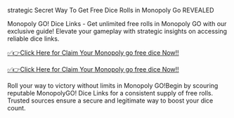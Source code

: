 strategic Secret Way To Get Free Dice Rolls in Monopoly Go REVEALED

Monopoly GO! Dice Links - Get unlimited free rolls in Monopoly GO with our exclusive guide! Elevate your gameplay with strategic insights on accessing reliable dice links.


[✅👉Click Here for Claim Your Monopoly go free dice Now!!](https://appbitly.com/Monopoly-Go-Dice)


[✅👉Click Here for Claim Your Monopoly go free dice Now!!](https://appbitly.com/Monopoly-Go-Dice)


Roll your way to victory without limits in Monopoly GO!Begin by scouring reputable MonopolyGO! Dice Links for a consistent supply of free rolls. Trusted sources ensure a secure and legitimate way to boost your dice count.





